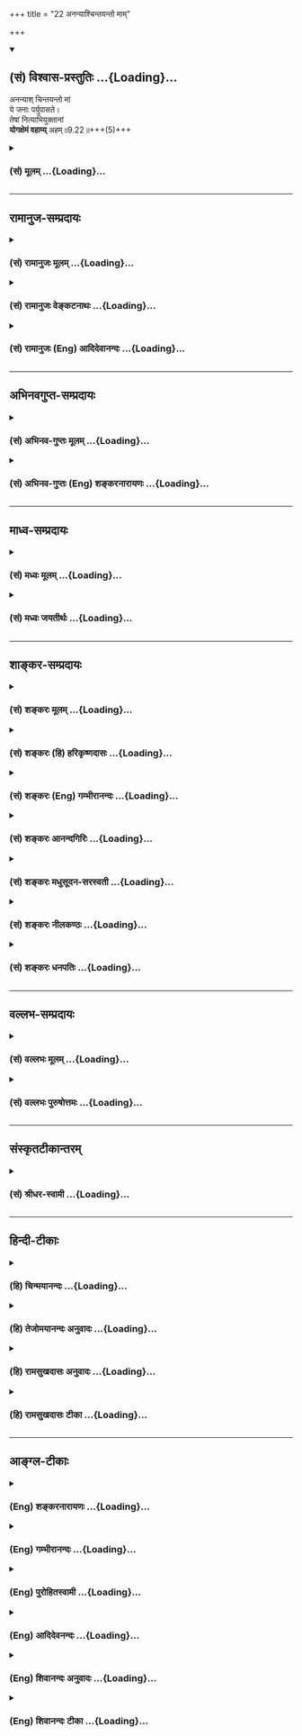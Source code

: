 +++
title = "22 अनन्याश्चिन्तयन्तो माम्"

+++
<div class="js_include" newlevelforh1="2" title="(सं) विश्वास-प्रस्तुतिः" unfilled url="/purANam_vaiShNavam/mahAbhAratam/06-bhIShma-parva/03-bhagavad-gItA-parva/saMskRtam/vishvAsa-prastutiH/09_rAja-vidyA-rAja-guhy/22_ananyAshchintayan.md">
<details open><summary><h2>(सं) विश्वास-प्रस्तुतिः ...{Loading}...</h2></summary>

अनन्याश् चिन्तयन्तो मां  
ये जनाः पर्युपासते।  
तेषां नित्याभियुक्तानां  
**योगक्षेमं वहाम्य्** अहम्॥9.22॥+++(5)+++
</details>
</div>
<div class="js_include collapsed" newlevelforh1="3" title="(सं) मूलम्" unfilled url="/purANam_vaiShNavam/mahAbhAratam/06-bhIShma-parva/03-bhagavad-gItA-parva/saMskRtam/mUlam/09_rAja-vidyA-rAja-guhy/22_ananyAshchintayan.md">
<details><summary><h3>(सं) मूलम् ...{Loading}...</h3></summary>

अनन्याश्चिन्तयन्तो मां ये जनाः पर्युपासते।  
तेषां नित्याभियुक्तानां योगक्षेमं वहाम्यहम्।।9.22।।
</details>
</div>


_________________
## रामानुज-सम्प्रदायः
<div class="js_include collapsed" newlevelforh1="3" title="(सं) रामानुजः मूलम्" unfilled url="/purANam_vaiShNavam/mahAbhAratam/06-bhIShma-parva/03-bhagavad-gItA-parva/saMskRtam/rAmAnujaH/mUlam/09_rAja-vidyA-rAja-guhy/22_ananyAshchintayan.md">
<details><summary><h3>(सं) रामानुजः मूलम् ...{Loading}...</h3></summary>

।।9.22।।**अनन्याः** अनन्यप्रयोजना मच्चिन्तनेन विना आत्मधारणालाभात्
मच्चिन्तनैकप्रयोजनाः **मां चिन्तयन्तो ये** महात्मानः **जनाः पर्युपासते**
सर्वकल्याणगुणान्वितं सर्वविभूतियुक्तं मां परित उपासते अन्यूनम् उपासते
**तेषां** **नित्याभियुक्तानां** मयि नित्याभियोगं काङ्क्षमाणानाम् **अहं**
मत्प्राप्तिलक्षणं **योगम्** अपुनरावृत्तिरूपं **क्षेमं** च **वहामि।**

</details>
</div>
<div class="js_include collapsed" newlevelforh1="3" title="(सं) रामानुजः वेङ्कटनाथः" unfilled url="/purANam_vaiShNavam/mahAbhAratam/06-bhIShma-parva/03-bhagavad-gItA-parva/saMskRtam/rAmAnujaH/venkaTanAthaH/09_rAja-vidyA-rAja-guhy/22_ananyAshchintayan.md">
<details><summary><h3>(सं) रामानुजः वेङ्कटनाथः ...{Loading}...</h3></summary>

  
  
।।9.22।। उपायस्यापि सुखरूपतया फलस्य च नित्यनिर्दोषनिरतिशयानन्दतया
महात्मनां विशेषोऽभिधीयत इत्याहमहात्मानस्त्विति।
अनन्यत्वविशेषणवशाच्चिन्तनस्य निरतिशयसुखरूपत्वसिद्धिः। मां इत्यादिना
योगक्षेमशब्दविवक्षितमुक्तम्। यद्यपिये त्वन्यदेवताभक्ताः \[9।23़\] इति
वक्ष्यमाणावेक्षणेनान्यदेवताप्रतीतिः; तथापि
प्रकृतकाम्यव्यवच्छेदार्थत्वादुपायसहचरं ततोऽन्यत्फलं
व्यवच्छेत्तुंअनन्यशब्दः। अत एवैकत्वानुसन्धानपरत्वं चायुक्तमिति
दर्शयतिअनन्यप्रयोजना इति। तत्र हेतुमाहमच्चिन्तनेन
विनेति। अनन्याश्चिन्तयन्तः इति समभिव्याहारसामर्थ्याच्चिन्तनादन्यस्य
निषेधसिद्धिः। निर्विशेषणस्य जनशब्दस्याकृतिगणतुल्ये जने
प्रयोगात्तद्व्यवच्छेदाय प्रकरणसिद्धमुक्तंये महात्मानो जना इति। ये
महात्मानो जानन्ति तेषामेव हि जननसाफल्यमिति भावः। पर्युपासते इत्यत्र
प्रयुक्तस्य परीत्यस्योपसर्गस्य नैरर्थक्यायोगात्तदर्थे परित इति विवक्षिते
तस्यैव प्रमाणान्तरसिद्धविशेषं दर्शयतिसर्वकल्याणेति। प्रती
कोपासनव्यवच्छेदार्थमिदमुक्तमित्यभिप्रायेणाहअन्यूनमिति।
अखण्डितगुणविभूतिकमित्यर्थः। अत्रअहं इत्यनेन
परमोदारत्वसौशील्यादिगुणविवक्षा। नहि
मोक्षकाङ्क्षिणामानुषङ्गिकभोग(प्राधान्येऽ)प्रदानेऽपि
मोक्षानुपयुक्तशरीरयात्रादिरूपौ योगक्षेमौ
दातव्यावित्यभिप्रायेणाहमत्प्राप्तीति। अलब्धलाभो योगः लब्धरक्षणं क्षेमः।
समाहारार्थत्वादेकवद्भावः। वहामि ददामीत्यर्थः।  
  

</details>
</div>
<div class="js_include collapsed" newlevelforh1="3" title="(सं) रामानुजः (Eng) आदिदेवानन्दः" unfilled url="/purANam_vaiShNavam/mahAbhAratam/06-bhIShma-parva/03-bhagavad-gItA-parva/saMskRtam/rAmAnujaH/english/AdidevAnandaH/09_rAja-vidyA-rAja-guhy/22_ananyAshchintayan.md">
<details><summary><h3>(सं) रामानुजः (Eng) आदिदेवानन्दः ...{Loading}...</h3></summary>

9.22 There are Mahatmas who, excluding everything else and having no other purpose, meditate on Me as their only purpose, because without Me they are unable to sustain themselves. They think of Me and worship Me with all my auspicious attributes and with all my glories. In the case of such devotees aspiring after eternal union with Me, I Myself undertake the responsibility of bringing them to Myself (Yoga translated as 'prosperity') and of preserving them in that state for ever (Ksema translated as 'welfare'). The meaning is that they do not return to Samsara.

</details>
</div>


_________________
## अभिनवगुप्त-सम्प्रदायः
<div class="js_include collapsed" newlevelforh1="3" title="(सं) अभिनव-गुप्तः मूलम्" unfilled url="/purANam_vaiShNavam/mahAbhAratam/06-bhIShma-parva/03-bhagavad-gItA-parva/saMskRtam/abhinava-guptaH/mUlam/09_rAja-vidyA-rAja-guhy/22_ananyAshchintayan.md">
<details><summary><h3>(सं) अभिनव-गुप्तः मूलम् ...{Loading}...</h3></summary>

।।9.22।। तथा हि --,अनन्या इति। तेभ्योऽन्ये मां चिन्तयन्तः। कथम् अनन्या
अविद्यमानं अन्यत् मद्व्यतिरिक्तं कामनीयं,( कमनीयं) फलं येषामिति। योगः;
अप्रतिलब्धमत्स्वरूपलाभः। क्षेमम्;
प्राप्तभगवत्स्वरूपप्रतिष्ठालाभपरिरक्षणम्; येन योगभ्रष्टत्वशंकाऽपि न
भवेत् इत्यर्थः।

</details>
</div>
<div class="js_include collapsed" newlevelforh1="3" title="(सं) अभिनव-गुप्तः (Eng) शङ्करनारायणः" unfilled url="/purANam_vaiShNavam/mahAbhAratam/06-bhIShma-parva/03-bhagavad-gItA-parva/saMskRtam/abhinava-guptaH/english/shankaranArAyaNaH/09_rAja-vidyA-rAja-guhy/22_ananyAshchintayan.md">
<details><summary><h3>(सं) अभिनव-गुप्तः (Eng) शङ्करनारायणः ...{Loading}...</h3></summary>

9.22 Ananyah etc. \[See for example\] those who are different \[from the
above mentioned\] and who think of Me. How \[do they think\] ; They have
nothing else : They have no other fruit apart from Me to desire for.
Acisition : gaining (realising) My nature not gained (realised) earlier.
Security of acisition : protection of the already achieved gain of being
well established in the nature of the Bhagavat. On account of this there
may not be even a doubt regarding the fall from the Yoga. This is the
idea here.

</details>
</div>


_________________
## माध्व-सम्प्रदायः
<div class="js_include collapsed" newlevelforh1="3" title="(सं) मध्वः मूलम्" unfilled url="/purANam_vaiShNavam/mahAbhAratam/06-bhIShma-parva/03-bhagavad-gItA-parva/saMskRtam/madhvaH/mUlam/09_rAja-vidyA-rAja-guhy/22_ananyAshchintayan.md">
<details><summary><h3>(सं) मध्वः मूलम् ...{Loading}...</h3></summary>

।।9.22।। अनन्याः अन्यदचिन्तयित्वा। तथा हि गौतमखिलेषु -- सर्वं परित्यज्य
मनोगतं यद्विना देवं केवलं शुद्धमाद्यम्। ये चिन्तयन्तीह तमेव धीरा
अनन्यास्ते देवमेवाविशन्ति इति। कामं कालेन महता एकान्तित्वात्समाहितैः।
शक्यो द्रष्टुं स भगवान्प्रभासन्दृश्यमण्डलः इति मोक्षधर्मे
\[म.भा.12।366।24।55\]। नित्यमभितः सर्वतो युक्तानाम्।

</details>
</div>
<div class="js_include collapsed" newlevelforh1="3" title="(सं) मध्वः जयतीर्थः" unfilled url="/purANam_vaiShNavam/mahAbhAratam/06-bhIShma-parva/03-bhagavad-gItA-parva/saMskRtam/madhvaH/jayatIrthaH/09_rAja-vidyA-rAja-guhy/22_ananyAshchintayan.md">
<details><summary><h3>(सं) मध्वः जयतीर्थः ...{Loading}...</h3></summary>

।।9.22।। अद्वैतज्ञानिनोऽनन्याः इति प्रतीतिनिरासार्थमाह -- **अनन्या** इति।
अविद्यमानमन्यद्येषां ते अनन्याः। तच्चअनन्याश्चिन्तयन्तो मां इति
प्रसङ्गाच्चिन्तनीयमिति लब्धे अन्यदचिन्तयित्वेति सिध्यति। प्रतीत एवार्थः
किं न स्यात् इत्यत आह -- **तथा ही**ति। देवमेव विशन्ति इत्यनेनयोगक्षेमं
वहाम्यहं इत्युक्तार्थं भवति। अत्रैव काममित्यागमान्तरम्। प्रभया सन्दृश्यं
मण्डलं स्वरूपं यस्यासौ तथोक्तः। दर्शनस्य योगक्षेमसाधनत्वं
प्रसिद्धमेव। नित्याभियुक्तानां
इत्यस्यापवादविषयाणामित्यन्यथाप्रतीतिनिरासार्थमाह -- **नित्यमि**ति।
सर्वतः सर्वस्मिन्देशे। शरीरेन्द्रियमनोभिर्वा युक्तानां भगवति
सेवोद्युक्तानाम्।

</details>
</div>


_________________
## शाङ्कर-सम्प्रदायः
<div class="js_include collapsed" newlevelforh1="3" title="(सं) शङ्करः मूलम्" unfilled url="/purANam_vaiShNavam/mahAbhAratam/06-bhIShma-parva/03-bhagavad-gItA-parva/saMskRtam/shankaraH/mUlam/09_rAja-vidyA-rAja-guhy/22_ananyAshchintayan.md">
<details><summary><h3>(सं) शङ्करः मूलम् ...{Loading}...</h3></summary>

।।9.22।। --,**अनन्याः** अपृथग्भूताः परं देवं नारायणम् आत्मत्वेन गताः
सन्तः **चिन्तयन्तः मां ये जनाः** संन्यासिनः **पर्युपासते; तेषां**
परमार्थदर्शिनां **नित्याभियुक्तानां** सतताभियोगिनां **योगक्षेमं** योगः
अप्राप्तस्य प्रापणं क्षेमः तद्रक्षणं तदुभयं **वहामि** प्रापयामि **अहम्**
ज्ञानी त्वात्मैव मे मतम् स च मम प्रियः यस्मात्; तस्मात् ते मम आत्मभूताः
प्रियाश्च इति।। ननु अन्येषामपि भक्तानां योगक्षेमं वहत्येव भगवान्। सत्यं
वहत्येव किं तु अयं विशेषः -- अन्ये ये भक्ताः ते आत्मार्थं स्वयमपि
योगक्षेमम् ईहन्ते अनन्यदर्शिनस्तु न आत्मार्थं योगक्षेमम् ईहन्ते न हि ते
जीविते मरणे वा आत्मनः गृद्धिं कुर्वन्ति केवलमेव भगवच्छरणाः ते अतः
भगवानेव तेषां योगक्षेमं वहतीति।। ननु अन्या अपि देवताः त्वमेव चेत्
तद्भक्ताश्च त्वामेव यजन्ते। सत्यमेवम् --,

</details>
</div>
<div class="js_include collapsed" newlevelforh1="3" title="(सं) शङ्करः (हि) हरिकृष्णदासः" unfilled url="/purANam_vaiShNavam/mahAbhAratam/06-bhIShma-parva/03-bhagavad-gItA-parva/saMskRtam/shankaraH/hindI/harikRShNadAsaH/09_rAja-vidyA-rAja-guhy/22_ananyAshchintayan.md">
<details><summary><h3>(सं) शङ्करः (हि) हरिकृष्णदासः ...{Loading}...</h3></summary>

।।9.22।। परंतु जो निष्कामी -- पूर्ण ज्ञानी हैं --, जो संन्यासी अनन्यभावसे
युक्त हुए अर्थात् परमदेव मुझ नारायणको आत्मरूपसे जानते हुए मेरा निरन्तर
चिन्तन करते हुए मेरी श्रेष्ठ -- निष्काम उपासना करते हैं; निरन्तर मुझमें
ही स्थित उन परमार्थज्ञानियोंका योगक्षेम मैं चलाता हूँ। अप्राप्त वस्तुकी
प्राप्तिका नाम योग है और प्राप्त वस्तुकी रक्षाका नाम क्षेम है; उनके ये
दोनों काम मैं स्वयं किया करता हूँ। क्योंकि ज्ञानीको तो मैं अपना आत्मा ही
मानता हूँ और वह मेरा प्यारा है इसलिये वे उपर्युक्त भक्त मेरे आत्मारूप और
प्रिय हैं। पू₀ -- अन्य भक्तोंका योगक्षेम भी तो भगवान् ही चलाते हैं उ₀ --
यह बात ठीक है; अवश्य भगवान् ही चलाते हैं किंतु उसमें यह भेद है कि जो
दूसरे भक्त हैं वे स्वयं भी अपने लिये योगक्षेमसम्बन्धी चेष्टा करते हैं;
पर अनन्यदर्शी भक्त अपने लिये योगक्षेमसम्बन्धी चेष्टा नहीं करते। क्योंकि
वे जीने और मरनेमें भी अपनी वासना नहीं रखते; केवल भगवान् ही उनके अवलम्बन
रह जाते हैं। अतः उनका योगक्षेम स्वयं भगवान् ही चलाते हैं।

</details>
</div>
<div class="js_include collapsed" newlevelforh1="3" title="(सं) शङ्करः (Eng) गम्भीरानन्दः" unfilled url="/purANam_vaiShNavam/mahAbhAratam/06-bhIShma-parva/03-bhagavad-gItA-parva/saMskRtam/shankaraH/english/gambhIrAnandaH/09_rAja-vidyA-rAja-guhy/22_ananyAshchintayan.md">
<details><summary><h3>(सं) शङ्करः (Eng) गम्भीरानन्दः ...{Loading}...</h3></summary>

9.22 On the other hand, ye janah, those persons, the monks, who are
desireless and fully illumined; who ananyah, becoming non-different
(from Me), having realized the supreme Deity, Narayana, as their own
Self; and cintayantah, becoming meditative; \['Having known that I,
Vasudeva, am the Self of all, and there is nothing else besides Me'.\]
paryu-pasate mam, worship Me everywhere; \['They see Me the one,
all-pervading, infinite Reality.'\] tesam, for them; who have realized
the supreme Truth, nitya-abhiyuktanam, who are ever attached (to Me);
aham, I; vahami, arrange for; both yoga-kesamam, securing what they lack
and preserving what they have. Yoga means making available what one does
not have, and ksema means the protection of what one has got. Since 'but
the man of Knowledge is the very Self. (This is) My opinion' and 'he too
is dear to Me' (7.17,18), therefore they have become My own Self as also
dear. Does not the Lord surely arrange for securing what they lack and
protecting what they have even in the case of other devotees; This is
true. He does arrange for it. But the difference lies in this: Others
who are devotees make their own efforts as well for their own sake, to
arrange for securing what they lack and protecting what they have. On
the contrary, those who have realized non-duality do not make any effrot
to arrange for themselves the acisition of what they do not have and the
preservation of what they have. Indeed, they desire nothing for
themselves, in life or in death. They have taken refuge only in the
Lord. Therefore the Lord Himself arranges to procure what they do not
have and protect what they have got. 'If you Yourself are the other gods
even, then do not their devotees too worship You alone;' 'Quite so!'

</details>
</div>
<div class="js_include collapsed" newlevelforh1="3" title="(सं) शङ्करः आनन्दगिरिः" unfilled url="/purANam_vaiShNavam/mahAbhAratam/06-bhIShma-parva/03-bhagavad-gItA-parva/saMskRtam/shankaraH/AnandagiriH/09_rAja-vidyA-rAja-guhy/22_ananyAshchintayan.md">
<details><summary><h3>(सं) शङ्करः आनन्दगिरिः ...{Loading}...</h3></summary>

।।9.22।। फलमनभिसंधाय त्वामेवाराधयतां
सम्यग्दर्शननिष्ठानामत्यन्तनिष्कामानां(णां) कथं योगक्षेमौ
स्यातामित्याशङ्क्याह -- **ये पुनरिति।** तेषां योगक्षेमं वहामीत्युत्तरत्र
संबन्धः। येभ्योऽन्यो न विद्यत इति,व्युत्पत्तिमाश्रित्याह --
**अपृथगिति।** कार्यस्येव कारणे कर्मतादात्म्यं व्यावर्तयति -- **परमिति।**
अहमेव वासुदेवः सर्वात्मा न मत्तोऽन्यत्किंचिदस्तीति ज्ञात्वा तमेव
प्रत्यञ्चं सदा ध्यायन्त इत्याह -- **चिन्तयन्त इति।**
प्राकृतान्व्यावर्त्य मुख्यानधिकारिणो निर्दिशति -- **संन्यासिन इति।**
पर्युपासते परितः सर्वतोऽनवच्छिन्नतया पश्यन्तीत्यर्थः। नित्याभियुक्तानां
नित्यमनवरतमादरेण ध्याने व्यापृतानामित्याह -- **सततेति।** योगश्च क्षेमश्च
योगक्षेमम्। तत्रापुनरुक्तमर्थमाह -- **योग इति।** किमर्थं परमार्थदर्शिनां
योगक्षेमं वहसीत्याशङ्क्याह -- **ज्ञानीत्विति।** अतस्तेषां योगक्षेमं
वहामीति संबन्धः। सम्यग्दर्शननिष्ठानामेव योगक्षेमं वहति भगवानिति
विशेषणममृष्यमाणः शङ्कते -- **नन्विति।** अन्येषामपि भक्तानां
भगवान्योगक्षेमं वहतीत्येतदङ्गीकरोति -- **सत्यमिति।** तर्हि भक्तेषु
ज्ञानिषु च विशेषो नास्तीति पृच्छति -- **किंत्विति।** तत्र विशेषं
प्रतिज्ञाय विवृणोति -- **अयमित्यादिना।** योगक्षेममुद्दिश्य स्वयमीहन्ते
चेष्टां कुर्वन्तीति यावत्। आत्मविदां स्वार्थं योगक्षेममुद्दिश्य
चेष्टाभावं स्पष्टयति -- **नहीति।** गृद्धिरपेक्षा कामना तामित्येतत्।
ज्ञानिनां तर्हि सर्वत्रानास्थेत्याशङ्क्याह -- **केवलमिति।** तेषां
तदेकशरणत्वे फलितमाह **अत इति।** इतिशब्दो विशेषशब्देन संबध्यते।

</details>
</div>
<div class="js_include collapsed" newlevelforh1="3" title="(सं) शङ्करः मधुसूदन-सरस्वती" unfilled url="/purANam_vaiShNavam/mahAbhAratam/06-bhIShma-parva/03-bhagavad-gItA-parva/saMskRtam/shankaraH/madhusUdana-sarasvatI/09_rAja-vidyA-rAja-guhy/22_ananyAshchintayan.md">
<details><summary><h3>(सं) शङ्करः मधुसूदन-सरस्वती ...{Loading}...</h3></summary>

।।9.22।। निष्कामाः सम्यग्दर्शिनस्तु अन्यो भेददृष्टिविषयो न विद्यते येषां
तेऽनन्याः सर्वाद्वैतदर्शिनः सर्वभोगनिःस्पृहा अहमेव भगवान्वासुदेवः
सर्वात्मा न मद्व्यतिरिक्तं किंचिदस्तीति ज्ञात्वा तमेव प्रत्यञ्चं सदा
चिन्तयन्तो मां नारायणमात्मत्वेन ये जनाः साधनचतुष्टयसंपन्नाः संन्यासिनः
परि सर्वतोऽनवच्छिन्नतया पश्यन्ति ते मदनन्यतया कृतकृत्या एवेति शेषः।
अद्वैतदर्शननिष्ठानामत्यन्तनिष्कामानां(णां) तेषां स्वयमप्रयतमानानां कथं
योगक्षेमौ स्यातामित्यत आह -- तेषां नित्याभियुक्तानां नित्यमनवरतमादरेण
ध्याने व्यापृतानां देहयात्रामात्रार्थमप्यप्रयतमानानां योगं च क्षेमं च
अलब्धस्य लाभं लब्धस्य परिरक्षणं च शरीरस्थित्यर्थं,योगक्षेममकामयमानानामपि
वहामि प्रापयाम्यहं सर्वेश्वरः। प्रियो हि ज्ञानिनोऽत्यर्थमहं स च मम
प्रियः। उदाराः सर्व एवैते ज्ञानीत्वमात्मैव मे मतम् इति ह्युक्तम्। यद्यपि
सर्वेषामपि योगक्षेमं वहति भगवान् तथाप्यन्येषां प्रयत्नमुत्पाद्य
तद्द्वारा वहति; ज्ञानिनां तु तदर्थं प्रयत्नमनुत्पाद्य वहतीति विशेषः।

</details>
</div>
<div class="js_include collapsed" newlevelforh1="3" title="(सं) शङ्करः नीलकण्ठः" unfilled url="/purANam_vaiShNavam/mahAbhAratam/06-bhIShma-parva/03-bhagavad-gItA-parva/saMskRtam/shankaraH/nIlakaNThaH/09_rAja-vidyA-rAja-guhy/22_ananyAshchintayan.md">
<details><summary><h3>(सं) शङ्करः नीलकण्ठः ...{Loading}...</h3></summary>

।।9.22।। एवं कर्मिणामावृत्तिं फलं चोक्त्वा भक्तानामपि मद्भजनेनैव
सर्वसिद्धिरित्याह -- **अनन्या इति।** नास्ति अन्य उपास्यो येषाम्। अहमेव
भगवान्वासुदेव इत्यभेदेन चिन्तयन्त इत्यर्थः। ये जनाः पर्युपासते परितः
साकल्येन कात्स्न्र्येनाद्वैतदृष्ट्येत्यर्थः। उपासते तेषां
नित्याभियुक्तानां सतताभियोगिनां। योगः अप्राप्तस्यान्नादेर्योगभूमिकाया वा
प्रापणं। क्षेमः तस्यैव प्राप्तस्य संरक्षणं। तद्वयमहमेव वहामि निर्वहामि।
तैरन्नाद्यर्थं वा योगभूमिषूर्ध्वोर्ध्वभूमिलाभार्थं वा चिन्ता न
कर्तव्येत्यर्थः। अनन्यचेतसां तेषां मदभिन्नत्वात्सर्वं सेत्स्यतीत्यर्थः।
तथा चोक्तंज्ञानी त्वात्मैव मे मतम् इति।

</details>
</div>
<div class="js_include collapsed" newlevelforh1="3" title="(सं) शङ्करः धनपतिः" unfilled url="/purANam_vaiShNavam/mahAbhAratam/06-bhIShma-parva/03-bhagavad-gItA-parva/saMskRtam/shankaraH/dhanapatiH/09_rAja-vidyA-rAja-guhy/22_ananyAshchintayan.md">
<details><summary><h3>(सं) शङ्करः धनपतिः ...{Loading}...</h3></summary>

।।9.22।। ननु कामकामानां तु तत्तत्कामनया कर्मानुष्ठाने कृते सति भोगादिकं
सिध्यति; ये पुनर्निष्कामाः तत्त्वदर्शिनस्त्वां पर्युपासते तेषां
भोगकामनारहितानामपि शरीरस्थितिहेतुभूतौ योगक्षेमौ खतं स्यातामिति तत्राह --
अनन्या इति। मत्तोऽपृथग्भूताः परं देवं वासुदेवं ममात्मत्वेन प्रतिपन्नाः
सन्ते जना मां चिन्तयन्तोऽहमेव वासुदेव इति ज्ञात्वा प्रत्यभिन्नं मां
ध्यायन्तः पर्युपासते परितः सर्वतोऽनवच्छिन्नतया पश्यन्तीत्यर्थः। तेषां
सभ्यग्दर्शिनां नित्याभियुक्तानां नित्यं सततमत्यादरेण मच्चिन्तने
व्यापृतानां योगक्षेमं वहाम्यहं योगश्च क्षेमश्चेति समाहारद्वन्द्वः।
अलब्धस्य प्रापणं योगः। लब्धस्य परिपालनं क्षेमस्तदुभयं वहामि प्रापयामि।
यतः कारणात् ज्ञानिनो ममात्मभूतत्वादतिप्रियाः। तदुक्तम्उदाराः सर्व एवैते
ज्ञानी त्वात्मैव मे मतं;स च मम प्रियः इति। यद्यप्यन्येषामपि भक्तानां
योगक्षेमं भगवान्वहत्येव तथाप्यन्ये ये भक्तास्ते आत्मार्थं स्वयमपि
योगक्षेममीहन्ते अनन्यदर्शिनस्तु नेति विशेषः।

</details>
</div>


_________________
## वल्लभ-सम्प्रदायः
<div class="js_include collapsed" newlevelforh1="3" title="(सं) वल्लभः मूलम्" unfilled url="/purANam_vaiShNavam/mahAbhAratam/06-bhIShma-parva/03-bhagavad-gItA-parva/saMskRtam/vallabhaH/mUlam/09_rAja-vidyA-rAja-guhy/22_ananyAshchintayan.md">
<details><summary><h3>(सं) वल्लभः मूलम् ...{Loading}...</h3></summary>

।।9.22।। मद्भक्तास्तु मदनुग्रहेण कृतार्था भवन्तीत्याह -- अनन्या इति।
अत्रेदमाकूतम् -- भगवता मार्गत्रयं स्वत उद्भावितम्; मनसा वाचा स्वरूपेण
चेति तत्र स्वप्राप्त्यर्थं मार्गद्वयं प्रकटितं मर्यादारूपं पुष्टिरूपं च
तत्र येषां जीवानां दैवानां मर्यादायामङ्गीकारस्तेषां साधनक्रमेणैव
भगवत्प्राप्तिः। यथाऽऽसुरावेशिनामपि मुक्तिं ददत्स्वरूपं दृष्टवतो
मुचुकुन्दस्य दोषवर्णनपूर्वकं तद्रहिताग्रिमान्तिमजन्मनि स्वप्राप्तिकथनम्।
येषां च पुष्टिभक्तिमार्गे तेषां केवलानुग्रहेणैव न साधनापेक्षयेति
निश्चयः; यथा व्रजादिस्थितानाम्। तत्र तत्राङ्गीकारे चेच्छैव हेतुः
स्वतन्त्रेच्छत्वान्नान्यनियम्यता। तथाच साधनवाक्यान्यत्र
मर्यादामार्गपराणि। तत्राङ्गीकृतानां तथैव प्रवृत्तिः फलं च। पुष्टिमार्गे
त्वङ्गीकृतानांतस्मान्मद्भक्तियुक्तस्य योगिनो वै मदात्मनः। न ज्ञानं न च
वैराग्यं प्रायः श्रेयो भवेदिह। यत्कर्मभिर्यत्तपसा ज्ञानवैराग्यतश्च यत्।
योगेन दानधर्मेण श्रेयोभिरितरैरपि। सर्वं मद्भक्तियोगेन मद्भक्तो
लभतेऽञ्जसा। \[भाग.11।20।3133\] इति भगवद्वाक्यैर्ज्ञानादिसाधनरहितानामेव
भक्तिकथनम्। मद्भक्तेः कल्पतरुस्वभावत्वेनेतरसकलसाधनासाध्यसाधकत्वोक्तेश्च
नेतरसाधनसापेक्षता भक्तौ। भगवान् भजतां मुकुन्दो मुक्तिं ददाति कर्हिचित्
स्म न भक्तियोगं इति वाक्येऽपि मुक्तिसाधनपूर्णानामपि भगवद्दाने
भक्तिप्राप्तिरदाने चाप्राप्तिरिति निरूपणादप्यनुग्रहेतरसाधनासाध्यत्वं
भक्तौ निश्चीयते। उक्तमार्गद्वये चाङ्गीकारोऽनुग्रहेणैवेति न
मर्यादामार्गेऽपि भक्तेः साधनबलैकसाध्यत्वम्। अन्यथा जायस्व म्रियस्वेति
तृतीयमार्गे एवाङ्गीकारं कथं न कुर्यात्। पुष्टौ साधनानां व्यभिचारादेव न
हेतुत्वं; मर्यादायां न तथेति इदमग्रे स्पष्टीभविष्यति। ये जना मदीया
अनन्या भावनान्तररहिताः (साधनान्तररहिताः) भावनान्तरया देवान्तरविषया
फलान्तरविषया मार्गान्तरविषया च तद्रहिताः मदनुग्रहैकलभ्यमभक्तिमन्तः मां
पुरुषोत्तममेव चिन्तयन्तः मर्यादापुष्टिमार्गीयाः मदुक्तमार्गेण मामुपासते
सेवन्ते तेषां नित्यमेवाभितो युक्तानां सम्बद्धानां योगक्षेममिति। योगं इह
लोके सेवोपयोगार्थं धनधान्यवस्त्रादिलाभं; क्षेमं चामुत्रात्यन्तिकं श्रेयो
मोक्षलक्षणं वहामि साधयामि।

</details>
</div>
<div class="js_include collapsed" newlevelforh1="3" title="(सं) वल्लभः पुरुषोत्तमः" unfilled url="/purANam_vaiShNavam/mahAbhAratam/06-bhIShma-parva/03-bhagavad-gItA-parva/saMskRtam/vallabhaH/puruShottamaH/09_rAja-vidyA-rAja-guhy/22_ananyAshchintayan.md">
<details><summary><h3>(सं) वल्लभः पुरुषोत्तमः ...{Loading}...</h3></summary>

  
  
।।9.22।। अथ ये पूर्वोक्तसर्वस्वरूपं मदंशबलयुक्तं ज्ञात्वा सर्वं परित्यज्य
मां भजन्ति; तेषां सर्वमहमेव करोमि; त उत्तमा इति तत्स्वरूपमाह -- अनन्या
इति। अनन्याः न विद्यते अन्यो लौकिकालौकिकादिषु प्रार्थ्यत्वेन येषां; वा
मत्सेवनातिरिक्तं फलं येषां ते तथाभूताः सन्तो मामेकं चिन्तयन्तः सर्वतो
मनोनिरोधेन मां स्मरन्तो ये दुर्लभा जनाः जन्मभाजो
मत्सेवार्थकजन्मज्ञानवन्तः पर्युपासते परितः सर्वात्मभावेन सेवन्त
इत्यर्थः। तेषां नित्याभियुक्तानां नित्यस्वरूपस्य मम सेवनपराणां मम
नित्यमभियुक्तानां सम्मतानां योगं सेवार्थधनादिसम्पत्तिलाभं सेवने मद्योगं
वा; क्षेमं तत्पालनं भक्त्युन्मुखीकरणात्मकं मद्भावरूपं वा अहं पुरुषोत्तमः
वहामि पालयामीत्यर्थः। वहनोक्त्या तदशक्तौ स्वशक्त्याविर्भावेन तत्करोमीति
व्यञ्जितम्।  
  

</details>
</div>


_________________
## संस्कृतटीकान्तरम्
<div class="js_include collapsed" newlevelforh1="3" title="(सं) श्रीधर-स्वामी" unfilled url="/purANam_vaiShNavam/mahAbhAratam/06-bhIShma-parva/03-bhagavad-gItA-parva/saMskRtam/shrIdhara-svAmI/09_rAja-vidyA-rAja-guhy/22_ananyAshchintayan.md">
<details><summary><h3>(सं) श्रीधर-स्वामी ...{Loading}...</h3></summary>

।।9.22।। मद्भक्तास्तु मत्प्रसादेन कृतार्था भवन्तीत्याह **-- अनन्या
इति।** अनन्या नास्ति मद्व्यतिरेकेणान्यत्काम्यं भजनीयं देवतान्तरं येषां
तथाभूता ये जना मां चिन्तयन्तः सेवन्ते; तेषां नित्याभियुक्तानां सर्वदा
मदेकनिष्ठानां योगं धनादिलाभं क्षेमं च तत्पालनं मोक्षं वा
तैरप्रार्थितमप्यहमेव वहामि प्रापयामि।

</details>
</div>


_________________
## हिन्दी-टीकाः
<div class="js_include collapsed" newlevelforh1="3" title="(हि) चिन्मयानन्दः" unfilled url="/purANam_vaiShNavam/mahAbhAratam/06-bhIShma-parva/03-bhagavad-gItA-parva/hindI/chinmayAnandaH/09_rAja-vidyA-rAja-guhy/22_ananyAshchintayan.md">
<details><summary><h3>(हि) चिन्मयानन्दः ...{Loading}...</h3></summary>

।।9.22।। यह श्लोक उस रहस्य को अनावृत करता है; जिसे जानकर आध्यात्मिक और
भौतिक क्षेत्र में भी निश्चित रूप से महान सफलता प्राप्त की जा सकती है।
यहाँ ध्यान देने योग्य बात है कि यह श्लोक लगभग गीता का मध्यबिन्दु है। हम
क्रमश आध्यात्मिक और भौतिक दृष्टि से इसके अर्थ पर विचार करेंगे। जो लोग यह
जानकर कि एकमात्र आत्मा ही सम्पूर्ण विश्व का अधिष्ठान और पारमार्थिक सत्य
है; अनन्यभाव से मेरा अर्थात् आत्मस्वरूप का ध्यान करते हैं; श्रीकृष्ण वचन
देते हैं कि उन नित्ययुक्त भक्तजनों का योगक्षेम मैं वहन करता हूँ। योग का
अर्थ है अधिक से अधिक आध्यात्मिक शक्ति; और क्षेम का अर्थ है अध्यात्म का
चरम लक्ष्य परमानन्द की प्राप्ति; जो यज्ञ का फल है। इन योग और क्षेम को
भगवान् ही पूर्ण करते हैं। अब; यदि इसे; व्यावहारिक जगत् के विभिन्न कार्य
क्षेत्रों में दिनरात परिश्रम करने वाले लोगों के लिए सफलता का भेद बताने
वाला मानें; तब भी यही श्लोक उस रहस्य को बताता हैं; जिसके द्वारा संसारी
लोग अपने जीवन में पूर्ण सफलता प्राप्त कर सकते हैं। हाथ में लिए हुए किसी
भी कार्य में; यदि मनुष्य एक ही लक्ष्य को ध्यान में रखकर अपनी संकल्प
शक्ति का उपयोग कर एक ही संकल्प को बनाये रख सकता है; तो उसकी सफलता
निश्चित समझनी चाहिए। परन्तु दुर्भाग्य है कि सामान्य जन एक ही संकल्प को
बनाये नहीं रख पाते हैं। इसलिए; उनका लक्ष्य सदैव परिवर्तित होता रहता है
और उनसे दूर और दूर होता जाता है। इस स्थिति में उनका संकल्प दृढ़ कैसे रह
सकता है ऐसे आकस्मिक और क्षणिक निश्चय वाले लोगों के लिए जीवन में किसी भी
कार्य क्षेत्र में उन्नति करना सम्भव नहीं है। हमारे युग की सबसे बड़ी
त्रासदी (दुख की बात) यह प्रतीत होती है कि हम इस एक अत्यन्त स्पष्ट एवं
सुबोध तथ्य की उपेक्षा करते हैं कि विचारों से ही निर्माण कार्य होता है।
संकल्पशक्ति से ही कर्मबल प्राप्त करते हैं। जब शक्तिदायक स्रोत ही
श्वासरुद्ध हो जाता है या बिखर जाता है; तब बाह्य कार्यों में कार्यान्वयन
की शक्ति क्षीण और प्रभावहीन हो जाती है। सफलता के लिए आवश्यक है कि मनुष्य
एकाग्र चित्त से; निश्चित किये हुए अपने जीवन के लक्ष्य के विषय में सतत
स्फूर्ति; उत्साह और सार्मथ्य के साथ चिन्तन करे। केवल विचार करना अपने आप
में पर्याप्त नहीं है और कर्मों की आवश्यकता के विषय में भी दो मत नहीं हो
सकते हैं। वर्तमान पीढ़ी के अनेक नवयुवक यद्यपि एक लक्ष्य को निरन्तर बनाये
रखने में सक्षम हैं; परन्तु कार्यक्षेत्र में प्रवेश करके सफलता के लिए
सर्व सम्भव प्रयत्न करने के लिए जिस तत्परता की आवश्यकता होती है; उसका
उनमें अभाव रहता है। उपासना शब्द का अर्थ है पूजा। पूजा के द्वारा हम देवता
का आह्वान करते हैं देवता माने किसी भी क्षेत्र की फल प्रदायक
सार्मथ्य। यहाँ उपासते क्रियापद को परि उपसर्ग लगाया गया है; जिसका आशय है
सम्पूर्ण प्रयत्न। अपने चुने हुए कार्य में सफलता की निर्मिति के लिए
सम्पूर्ण प्रयत्न की आवश्यकता है; जिसमें कोई भी सम्भव प्रयत्न नहीं छोड़ा
गया हो। अब तक; सफलता के रहस्य की दो कुञ्जियाँ बताई गयीं है; जिनके अभाव
मंे कोई भी कार्य यशस्वी नहीं हो सकता; और वे हैं (क) संकल्प का सातत्य; और
(ख) एक निश्चित लक्ष्य के लिए अपना सर्वस्व अर्पण करना। तीसरी मुख्य कुञ्जी
है (ग) नित्ययुक्तता अर्थात् आत्मसंयम। जीवन में दर्शनीय व गौरवमय सफलता
पाने के लिए आत्मसंयम आवश्यक है। जब जीवन में किसी महत्त्वाकांक्षा को लेकर
मनुष्य अपने मार्ग पर अग्रसर होता है; तब उसे अनेक कठिनाइयों का सामना करना
पड़ता है। उसके लक्ष्य से भिन्न; अनेक आकर्षक और प्रलोभित करने वाली
योजनाएं उसके समक्ष प्रस्तुत की जाती हैं; जिनके चिन्तन में वह अपनी शक्ति
का अपव्यय करके थक जाता है और इस प्रकार अपने चुने हुए कार्य को भी
सफलतापूर्वक करने में असमर्थ हो जाता है। उन्नति में बाधक ऐसे विघ्न से
सुरक्षित रहने के लिए आत्मसंयम अत्यावश्यक है। श्री शंकराचार्य योगक्षेम के
अर्थ इस प्रकार बताते हैं ; अप्राप्त वस्तु को प्राप्त करना योग और प्राप्त
वस्तु का रक्षण करना क्षेम कहलाता है। प्रस्तुत विवेचन के सन्दर्भ में ये
अर्थ भी उपयुक्त हैं और प्रयोज्य हैं। जीवन में; जिन किसी भी रूप में विरोध
और स्पर्धा; संघर्ष और दुख आते हैं; वे प्रत्येक व्यक्ति के लिए स्थानस्थान
पर और समयसमय पर भिन्नभिन्न प्रकार के होते हैं। मनुष्य के इस संघर्ष को
मुख्यत दो भागों में विभाजित किया जा सकता है; (क) अप्राप्त वस्तु की
प्राप्ति के लिए संघर्ष; और (ख) प्राप्त वस्तु के रक्षण के लिए प्रयत्न। इन
दोनों से उत्पन्न तनाव जीवन की शान्ति और आनन्द को छिन्नभिन्न कर देता है।
जो व्यक्ति इन दो चिन्ताओं से मुक्त है; वह सबसे भाग्यवान व्यक्ति है;
क्योंकि वह कृतकृत्य है। इन दोनों के अभाव में उस पुरुष के जीवन में दुख की
गन्धमात्र नहीं होती और वह अक्षय सुख को प्राप्त हो जाता है। यहाँ भगवान्
श्रीकृष्ण वचन देते हैं कि जो कोई व्यक्ति उपर्युक्त सफलता की तीन
कुञ्जियों को समझकर उद्यमता से उनका पालन करेगा उसे; योग और क्षेम की
चिन्ता करने की आवश्यकता नहीं है; क्योंकि उसको पूर्ण करने का उत्तरदायित्व
स्वयं भगवान् स्वेच्छापूर्वक निभाते हैं। यहाँ भगवान् शब्द से तात्पर्य इस
जगत् और उसमें होने वाली घटनाओं के पीछे जो शाश्वत नियम कार्य कर रहा है;
उससे समझना चाहिए। सिंचाई कार्य के लिए जब जल को उच्च से निम्न धरातल की ओर
प्रवाहित किया जाता है; तो इच्छित क्षेत्र में उसके प्रवाह के लिए हमें
केवल उसकी दिशा ही सही करनी होती है। तत्पश्चात् प्रकृतिक नियम के अनुसार
वह जल स्वत ही उच्च से निम्न धरातल की ओर प्रवाहित होगा। इसी प्रकार; जो
कोई पुरुष अपने कार्यक्षेत्र में यहाँ वर्णित शारीरिक; मानसिक और बौद्धिक
स्तर पर पालन करने योग्य नियमांे के अनुसार कार्य करेगा; सफलता ऐसी
परिस्थितियों के सजग शासक के चरणों को चूमेगी। अब; एक अन्य प्रकरण का
प्रारम्भ किया जाता है; जिसमें उन साधकों के विषय में विचार किया गया है;
जो विपरीत मार्गदर्शन के कारण परिच्छिन्न शक्ति एवं अनित्य फल के अधिष्ठाता
देवताओं की पूजा करते हैं --

</details>
</div>
<div class="js_include collapsed" newlevelforh1="3" title="(हि) तेजोमयानन्दः अनुवादः" unfilled url="/purANam_vaiShNavam/mahAbhAratam/06-bhIShma-parva/03-bhagavad-gItA-parva/hindI/tejomayAnandaH/anuvAdaH/09_rAja-vidyA-rAja-guhy/22_ananyAshchintayan.md">
<details><summary><h3>(हि) तेजोमयानन्दः अनुवादः ...{Loading}...</h3></summary>

।।9.22।। अनन्य भाव से मेरा चिन्तन करते हुए जो भक्तजन मेरी ही उपासना करते
हैं, उन नित्ययुक्त पुरुषों का योगक्षेम मैं वहन करता हूँ।।

</details>
</div>
<div class="js_include collapsed" newlevelforh1="3" title="(हि) रामसुखदासः अनुवादः" unfilled url="/purANam_vaiShNavam/mahAbhAratam/06-bhIShma-parva/03-bhagavad-gItA-parva/hindI/rAmasukhadAsaH/anuvAdaH/09_rAja-vidyA-rAja-guhy/22_ananyAshchintayan.md">
<details><summary><h3>(हि) रामसुखदासः अनुवादः ...{Loading}...</h3></summary>

।।9.22।। जो अनन्य भक्त मेरा चिन्तन करते हुए मेरी उपासना करते हैं,
मेरेमें निरन्तर लगे हुए उन भक्तोंका योगक्षेम (अप्राप्तकी प्राप्ति और
प्राप्तकी रक्षा) मैं वहन करता हूँ।

</details>
</div>
<div class="js_include collapsed" newlevelforh1="3" title="(हि) रामसुखदासः टीका" unfilled url="/purANam_vaiShNavam/mahAbhAratam/06-bhIShma-parva/03-bhagavad-gItA-parva/hindI/rAmasukhadAsaH/TIkA/09_rAja-vidyA-rAja-guhy/22_ananyAshchintayan.md">
<details><summary><h3>(हि) रामसुखदासः टीका ...{Loading}...</h3></summary>

।।9.22।।***व्याख्या--*'अनन्याश्चिन्तयन्तो मां ये जनाः पर्युपासते'--**जो
कुछ देखने, सुनने और समझनेमें आ रहा है, वह सब-का-सब भगवान्का स्वरूप ही है
और उसमें जो कुछ परिवर्तन तथा चेष्टा हो रही है, वह सब-की-सब भगवान्की लीला
है -- ऐसा जो दृढ़तासे मान लेते हैं, समझ लेते हैं, उनकी फिर भगवान्के
सिवाय कहीं भी महत्त्वबुद्धि नहीं होती। वे भगवान्में ही लगे रहते हैं।
इसलिये वे 'अनन्य' हैं। केवल भगवान्में ही महत्ता और प्रियता होनेसे उनके
द्वारा स्वतः भगवान्का ही चिन्तन होता है।

</details>
</div>


_________________
## आङ्ग्ल-टीकाः
<div class="js_include collapsed" newlevelforh1="3" title="(Eng) शङ्करनारायणः" unfilled url="/purANam_vaiShNavam/mahAbhAratam/06-bhIShma-parva/03-bhagavad-gItA-parva/english/shankaranArAyaNaH/09_rAja-vidyA-rAja-guhy/22_ananyAshchintayan.md">
<details><summary><h3>(Eng) शङ्करनारायणः ...{Loading}...</h3></summary>

9.22. Those men who, having nothing else \[as their goal\] worship Me everywhere and are thinking of Me \[alone\]; to them, who are constantly and fully attached \[to Me\], I bear acisition and the security of acisition.

</details>
</div>
<div class="js_include collapsed" newlevelforh1="3" title="(Eng) गम्भीरानन्दः" unfilled url="/purANam_vaiShNavam/mahAbhAratam/06-bhIShma-parva/03-bhagavad-gItA-parva/english/gambhIrAnandaH/09_rAja-vidyA-rAja-guhy/22_ananyAshchintayan.md">
<details><summary><h3>(Eng) गम्भीरानन्दः ...{Loading}...</h3></summary>

9.22 Those persons who, becoming non-different from Me and meditative,
worship Me everywhere, for them, who are ever attached (to Me), I arrange for securing what they lack and preserving what they have.

</details>
</div>
<div class="js_include collapsed" newlevelforh1="3" title="(Eng) पुरोहितस्वामी" unfilled url="/purANam_vaiShNavam/mahAbhAratam/06-bhIShma-parva/03-bhagavad-gItA-parva/english/purohitasvAmI/09_rAja-vidyA-rAja-guhy/22_ananyAshchintayan.md">
<details><summary><h3>(Eng) पुरोहितस्वामी ...{Loading}...</h3></summary>

9.22 But if a man will meditate on Me and Me alone, and will worship Me always and everywhere, I will take upon Myself the fulfillment of his aspiration, and I will safeguard whatsoever he shall attain.

</details>
</div>
<div class="js_include collapsed" newlevelforh1="3" title="(Eng) आदिदेवनन्दः" unfilled url="/purANam_vaiShNavam/mahAbhAratam/06-bhIShma-parva/03-bhagavad-gItA-parva/english/AdidevanandaH/09_rAja-vidyA-rAja-guhy/22_ananyAshchintayan.md">
<details><summary><h3>(Eng) आदिदेवनन्दः ...{Loading}...</h3></summary>

9.22 There are those who, excluding all else, think of Me and worship Me, aspiring after eternal union with Me. Their prosperity and welfare
(Yoga and Ksema) are looked after by Me.

</details>
</div>
<div class="js_include collapsed" newlevelforh1="3" title="(Eng) शिवानन्दः अनुवादः" unfilled url="/purANam_vaiShNavam/mahAbhAratam/06-bhIShma-parva/03-bhagavad-gItA-parva/english/shivAnandaH/anuvAdaH/09_rAja-vidyA-rAja-guhy/22_ananyAshchintayan.md">
<details><summary><h3>(Eng) शिवानन्दः अनुवादः ...{Loading}...</h3></summary>

9.22 For those men who worship Me alone, thinking of no other, for those ever-united, I secure what is not already possessed and preserve what they already possess.

</details>
</div>
<div class="js_include collapsed" newlevelforh1="3" title="(Eng) शिवानन्दः टीका" unfilled url="/purANam_vaiShNavam/mahAbhAratam/06-bhIShma-parva/03-bhagavad-gItA-parva/english/shivAnandaH/TIkA/09_rAja-vidyA-rAja-guhy/22_ananyAshchintayan.md">
<details><summary><h3>(Eng) शिवानन्दः टीका ...{Loading}...</h3></summary>

9.22 अनन्याः without others; चिन्तयन्तः thinking; माम् Me; ये who; जनाः
men; पर्युपासते worship; तेषाम् of them; नित्याभियुक्तानाम् of the everunited; योगक्षेमम् the supply of what is not already possessed; and the preservation of what is already possessed; वहामि carry; अहम्
I.Commentary Ananyah Nonseparate. This is another interpretation.
Persons who; meditating on Me as nonseparate; worship Me in all beings
-- to them who are ever devout; I secure gain and safety. They consider themselves as nonseparate; i.e.; they look upon the Supreme Being as nonseparate from their own Self they look upon the Supreme Being as their own Self.Those devotees who behold nothing as separate from themselves have no selfish interests of their own. They certainly do not look for their own gain and safety. They have no desire for life or death. They have taken sole refuge in the Lord. They have nothing to lose; because there is nothing they call their own. Their very bodies become Gods. They have no desire for acisition because all their desires are gratified by their communion with the Lord. They have eternal satisfaction as they possess all the divine Aisvarya; the supreme wealth of the Lord.They entertain no other thoughts than those of the Lord.
Conseently the Lord Himself looks after their bodily wants; such as food and clothing (this is known as Yoga); and preserves what they already possess (this is known as Kshema). He does these two acts. Just as the father and mother attend to the bodily needs of their children; so also the Lord attends to the needs of His devotees.They direct their whole mind with full faith towards the Lord. They make the Lord alone the sole object of their thought. For them nothing is dearer in this world than the Lord. They live for the Lord alone. They think of Him only with singeleness of purpose and onepointed devotion. They behold nothing but the Lord. They love Him in all creatures. When they lead such a life;
the Lord takes the whole burden of securing gain (Yoga) and safety
(Kshema) for them upto Himself.Nityayuktah Those who constantly meditate on the Lord with intense devotion and onepointed mind.
(Cf.VIII.14XVIII.66)

</details>
</div>
